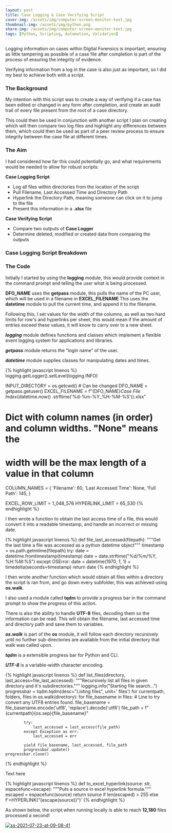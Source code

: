 ```yaml
---
layout: post
title: Case Logging & Case Verifying Script 
cover-img: /assets/img/computer-screen-monitor-text.jpg
thumbnail-img: /assets/img/python.png
share-img: /assets/img/computer-screen-monitor-text.jpg
tags: [Python, Scripting, Automation, Validation]
---
```


Logging information on cases within Digital Forensics is important, ensuring as little tampering as possible of a case file after completion is part of the process of ensuring the integrity of evidence. 

Verifying information from a log in the case is also just as important, so I did my best to achieve both with a script.

### The Background
My intention with this script was to create a way of verifying if a case has been edited or changed in any form after completion, and create an audit trail of every file present from the root of a case directory. 

This could then be used in conjunction with another script I plan on creating which will then compare two log files and highlight any differences between them, which could then be used as part of a peer review process to ensure integrity between the case file at different times.

### The Aim
I had considered how far this could potentially go, and what requirements would be needed to allow for robust scripts:

**Case Logging Script**
- Log all files within directories from the location of the script
- Pull Filename, Last Accessed Time and Directory Path
- Hyperlink the Directory Path, meaning someone can click on it to jump to the file
- Present this information in a **.xlsx** file

**Case Verifying Script**
- Compare two outputs of **Case Logger**
- Determine deleted, modified or created data from comparing the outputs

### Case Logging Script Breakdown


### The Code

Initially I started by using the **logging** module, this would provide context in the command prompt and telling the user what is being processed. 

**DFO_NAME** uses the **getpass** module, this pulls the name of the PC user, which will be used in a filename in **EXCEL_FILENAME**
This uses the **datetime** module to pull the current time, and append it to the filename. 

Following this, I set values for the width of the columns, as well as two hard limits for row's and hyperlinks per sheet, this would mean if the amount of entries exceed these values, it will know to carry over to a new sheet.

_**logging**_ module defines functions and classes which implement a flexible event logging system for applications and libraries. 

_**getpass**_ module returns the “login name” of the user.

_**datetime**_ module supplies classes for manipulating dates and times.

{% highlight javascript linenos %}
logging.getLogger().setLevel(logging.INFO)

INPUT_DIRECTORY = os.getcwd()  # Can be changed
DFO_NAME = getpass.getuser() 
EXCEL_FILENAME = f"{DFO_NAME}_Case File Index_{datetime.now()
.strftime('%d-%m-%Y_%H-%M-%S')}.xlsx"

# Dict with column names (in order) and column widths. "None" means the
# width will be the max length of a value in that column
COLUMN_NAMES = {
    'Filename': 60,
    'Last Accessed Time': None,
    'Full Path': 145,
}

EXCEL_ROW_LIMIT = 1_048_576
HYPERLINK_LIMIT = 65_530
{% endhighlight %}

I then wrote a function to obtain the last access time of a file, this would convert it into a readable timestamp, and handle an incorrect or missing date.

{% highlight javascript linenos %}
def file_last_accessed(filepath):
    """Get the last time a file was accessed as a python datetime object"""
    timestamp = os.path.getmtime(filepath)
    try:
        date = datetime.fromtimestamp(timestamp)
        date = date.strftime("%d/%m/%Y, %H:%M:%S")
    except OSError:
        date = datetime(1970, 1, 1) + timedelta(seconds=timestamp)
    return date
{% endhighlight %}

I then wrote another function which would obtain all files within a directory the script is ran from, and go down every subfolder, this was achieved using **os.walk**.

I also used a module called **tqdm** to provide a progress bar in the command prompt to show the progress of this action.

There is also the ability to handle **UTF-8** files, decoding them so the information can be read. This will obtain the filename, last accessed time and directory path and save them to variables.

_**os.walk**_ is part of the **os** module, it will follow each directory recursively until no further sub-directories are available from the initial directory that walk was called upon.

_**tqdm**_ is a extensible progress bar for Python and CLI.

_**UTF-8**_ is a variable-width character encoding.

{% highlight javascript linenos %}
def list_files(directory, last_access=file_last_accessed):
    """Recursively list all files in given directory and it's subdirectories."""
    logging.info("Starting file search...")
    progressbar = tqdm.tqdm(desc="Listing files", unit=' files')
    for currentpath, folders, files in os.walk(directory):
        for file_basename in files:
            # Line to try convert any UTF8 entries found.
            file_basename = file_basename.encode('utf8', 'replace').decode('utf8')
            file_path = f"{currentpath}{os.sep}{file_basename}"

            try:
                last_accessed = last_access(file_path)
            except Exception as err:
                last_accessed = err

            yield file_basename, last_accessed, file_path
            progressbar.update()
    progressbar.close()
{% endhighlight %}

Text here

{% highlight javascript linenos %}
def to_excel_hyperlink(source: str, espacefunc=escape):
    """Puts a source in excel hyperlink formula."""
    escaped = espacefunc(source)
    return source if len(escaped) > 255 else f'=HYPERLINK("{escape(source)}")'
{% endhighlight %}

As shown below, the script when running locally is able to reach **12,180** files processed a second!

<a href="https://imgbb.com/"><img src="https://i.ibb.co/txyhQSG/ss-2021-07-23-at-09-08-41.png" alt="ss-2021-07-23-at-09-08-41" border="0" /></a>
